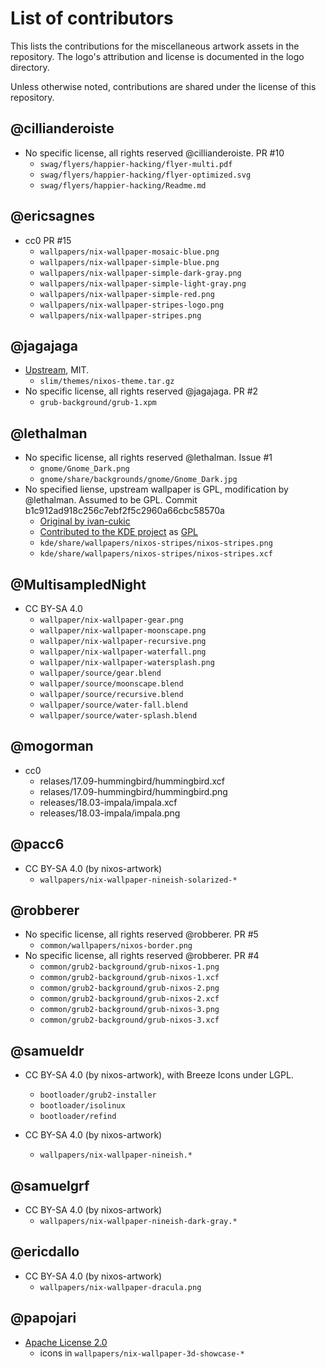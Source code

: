 List of contributors
====================

This lists the contributions for the miscellaneous artwork assets in the
repository. The logo's attribution and license is documented in the logo
directory.

Unless otherwise noted, contributions are shared under the license of this
repository.

## @cillianderoiste

  * No specific license, all rights reserved @cillianderoiste. PR #10
      * `swag/flyers/happier-hacking/flyer-multi.pdf`
      * `swag/flyers/happier-hacking/flyer-optimized.svg`
      * `swag/flyers/happier-hacking/Readme.md`

## @ericsagnes

  * cc0 PR #15
      * `wallpapers/nix-wallpaper-mosaic-blue.png`
      * `wallpapers/nix-wallpaper-simple-blue.png`
      * `wallpapers/nix-wallpaper-simple-dark-gray.png`
      * `wallpapers/nix-wallpaper-simple-light-gray.png`
      * `wallpapers/nix-wallpaper-simple-red.png`
      * `wallpapers/nix-wallpaper-stripes-logo.png`
      * `wallpapers/nix-wallpaper-stripes.png`

## @jagajaga

  * [Upstream](https://github.com/jagajaga/nixos-slim-theme), MIT.
      * `slim/themes/nixos-theme.tar.gz`
  * No specific license, all rights reserved @jagajaga. PR #2
      * `grub-background/grub-1.xpm`

## @lethalman

  * No specific license, all rights reserved @lethalman. Issue #1
      * `gnome/Gnome_Dark.png`
      * `gnome/share/backgrounds/gnome/Gnome_Dark.jpg`
  * No specified liense, upstream wallpaper is GPL, modification by @lethalman. Assumed to be GPL. Commit b1c912ad918c256c7ebf2f5c2960a66cbc58570a
	  * [Original by ivan-cukic](https://ivan-cukic.deviantart.com/art/KDE-Stripes-175023606)
	  * [Contributed to the KDE project](https://github.com/KDE/kde-workspace/commit/bbd0bc62c7cbb074783af01086602c4de03fe8ac) as [GPL](https://github.com/KDE/kde-workspace/blob/bbd0bc62c7cbb074783af01086602c4de03fe8ac/COPYING)
      * `kde/share/wallpapers/nixos-stripes/nixos-stripes.png`
      * `kde/share/wallpapers/nixos-stripes/nixos-stripes.xcf`

## @MultisampledNight

  * CC BY-SA 4.0
      * `wallpaper/nix-wallpaper-gear.png`
      * `wallpaper/nix-wallpaper-moonscape.png`
      * `wallpaper/nix-wallpaper-recursive.png`
      * `wallpaper/nix-wallpaper-waterfall.png`
      * `wallpaper/nix-wallpaper-watersplash.png`
      * `wallpaper/source/gear.blend`
      * `wallpaper/source/moonscape.blend`
      * `wallpaper/source/recursive.blend`
      * `wallpaper/source/water-fall.blend`
      * `wallpaper/source/water-splash.blend`

## @mogorman
  * cc0
      * relases/17.09-hummingbird/hummingbird.xcf
      * relases/17.09-hummingbird/hummingbird.png
      * releases/18.03-impala/impala.xcf
      * releases/18.03-impala/impala.png

## @pacc6

  * CC BY-SA 4.0 (by nixos-artwork)
      * `wallpapers/nix-wallpaper-nineish-solarized-*`

## @robberer

  * No specific license, all rights reserved @robberer. PR #5
      * `common/wallpapers/nixos-border.png`
  * No specific license, all rights reserved @robberer. PR #4
      * `common/grub2-background/grub-nixos-1.png`
      * `common/grub2-background/grub-nixos-1.xcf`
      * `common/grub2-background/grub-nixos-2.png`
      * `common/grub2-background/grub-nixos-2.xcf`
      * `common/grub2-background/grub-nixos-3.png`
      * `common/grub2-background/grub-nixos-3.xcf`

## @samueldr

  * CC BY-SA 4.0 (by nixos-artwork), with Breeze Icons under LGPL.
      * `bootloader/grub2-installer`
      * `bootloader/isolinux`
      * `bootloader/refind`

  * CC BY-SA 4.0 (by nixos-artwork)
      * `wallpapers/nix-wallpaper-nineish.*`

## @samuelgrf

  * CC BY-SA 4.0 (by nixos-artwork)
      * `wallpapers/nix-wallpaper-nineish-dark-gray.*`

## @ericdallo

  * CC BY-SA 4.0 (by nixos-artwork)
      * `wallpapers/nix-wallpaper-dracula.png`

## @papojari

  * [Apache License 2.0](http://www.apache.org/licenses/LICENSE-2.0)
      * icons in `wallpapers/nix-wallpaper-3d-showcase-*`
